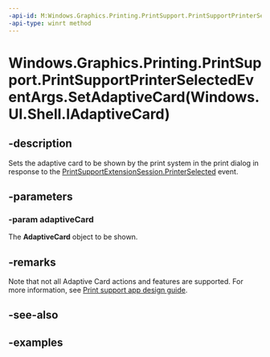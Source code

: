 ```yaml
---
-api-id: M:Windows.Graphics.Printing.PrintSupport.PrintSupportPrinterSelectedEventArgs.SetAdaptiveCard(Windows.UI.Shell.IAdaptiveCard)
-api-type: winrt method
---
```


# Windows.Graphics.Printing.PrintSupport.PrintSupportPrinterSelectedEventArgs.SetAdaptiveCard(Windows.UI.Shell.IAdaptiveCard)

<!--
public void SetAdaptiveCard (Windows.UI.Shell.IAdaptiveCard adaptiveCard);
-->


## -description

Sets the adaptive card to be shown by the print system in the print dialog in response to the [PrintSupportExtensionSession.PrinterSelected](xref:Windows.Graphics.Printing.PrintSupport.PrintSupportExtensionSession.PrinterSelected) event.

## -parameters

### -param adaptiveCard

The **AdaptiveCard** object to be shown.

## -remarks

Note that not all Adaptive Card actions and features are supported. For more information, see [Print support app design guide](/windows-hardware/drivers/devapps/print-support-app-design-guide).


## -see-also

## -examples


